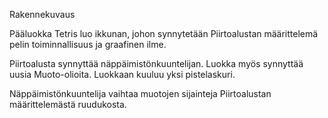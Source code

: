 Rakennekuvaus

Pääluokka Tetris luo ikkunan, johon synnytetään Piirtoalustan määrittelemä pelin toiminnallisuus ja graafinen ilme.

Piirtoalusta synnyttää näppäimistönkuuntelijan. Luokka myös synnyttää uusia Muoto-olioita. Luokkaan kuuluu yksi pistelaskuri.

Näppäimistönkuuntelija vaihtaa muotojen sijainteja Piirtoalustan määrittelemästä ruudukosta.
